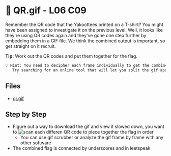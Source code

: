 ﻿# 📱 QR.gif - L06 C09

Remember the QR code that the Yakoottees printed on a T-shirt? You might have been assigned to investigate it on the previous level. Well, it looks like they're using QR codes again and they've gone one step further by embedding them in a GIF file. We think the combined output is important, so get straight on it recruit.

**Tip:** Work out the QR codes and put them together for the flag.

```txt
💡 Hint: You need to decipher each frame individually to get the combined code.
   Try searching for an online tool that will let you split the gif apart into different images.
```

## Files

- [qr.gif](/assets/qr.gif1.gif)

## Step by Step

- Figure out a way to download the gif and view it slowed down, you want to ![scan each differen QR code](https://zxing.org/w/decode.jspx) to piece together the flag in order
  - You can use gif scrubber or analyze the gif frame by frame with any other software
- The combined flag is connected by underscores and in leetspeak
